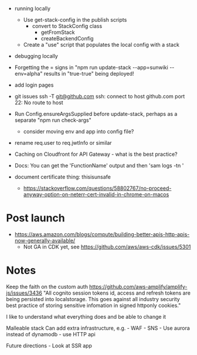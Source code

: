 
- running locally
    - Use get-stack-config in the publish scripts
      - convert to StackConfig class
        - getFromStack
        - createBackendConfig
    - Create a "use" script that populates the local config with a stack

- debugging locally

- Forgetting the = signs in "npm run update-stack --app=sunwiki --env=alpha" results in "true-true" being deployed!

- add login pages
- git issues
    ssh -T git@github.com
    ssh: connect to host github.com port 22: No route to host
- Run Config.ensureArgsSupplied before update-stack, perhaps as a separate "npm run check-args"
  - consider moving env and app into config file?
- rename req.user to req.jwtInfo or similar
- Caching on Cloudfront for API Gateway - what is the best practice?
- Docs: You can get the 'FunctionName' output and then 'sam logs -tn <FunctionName>'

- document certificate thing: thisisunsafe
  - https://stackoverflow.com/questions/58802767/no-proceed-anyway-option-on-neterr-cert-invalid-in-chrome-on-macos

# Post launch

- https://aws.amazon.com/blogs/compute/building-better-apis-http-apis-now-generally-available/
  - Not GA in CDK yet, see https://github.com/aws/aws-cdk/issues/5301


# Notes

Keep the faith on the custom auth
    https://github.com/aws-amplify/amplify-js/issues/3436
        "All cognito session tokens id, access and refresh tokens are being persisted into localstorage. This goes against all industry security best practice of storing sensitive infomation in signed httponly cookies."

I like to understand what everything does and be able to change it

Malleable stack
    Can add extra infrastructure, e.g.
        - WAF
        - SNS
        - Use aurora instead of dynamodb
        - use HTTP api

Future directions
    - Look at SSR app